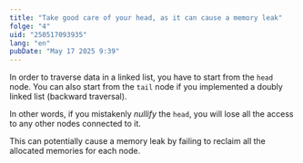 ```yaml
---
title: "Take good care of your head, as it can cause a memory leak"
folge: "4"
uid: "250517093935"
lang: "en"
pubDate: "May 17 2025 9:39"
---
```


In order to traverse data in a linked list, you have to start from the `head` node. You can also start from the `tail` node if you implemented a doubly linked list (backward traversal).

In other words, if you mistakenly *nullify* the `head`, you will lose all the access to any other nodes connected to it.

This can potentially cause a memory leak by failing to reclaim all the allocated memories for each node.